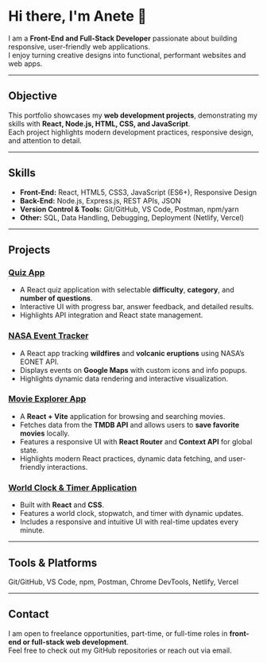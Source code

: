 # Hi there, I'm Anete 👋

I am a **Front-End and Full-Stack Developer** passionate about building responsive, user-friendly web applications.  
I enjoy turning creative designs into functional, performant websites and web apps.

---

## Objective

This portfolio showcases my **web development projects**, demonstrating my skills with **React, Node.js, HTML, CSS, and JavaScript**.  
Each project highlights modern development practices, responsive design, and attention to detail.

---

## Skills

- **Front-End:** React, HTML5, CSS3, JavaScript (ES6+), Responsive Design 
- **Back-End:** Node.js, Express.js, REST APIs, JSON  
- **Version Control & Tools:** Git/GitHub, VS Code, Postman, npm/yarn  
- **Other:** SQL, Data Handling, Debugging, Deployment (Netlify, Vercel)

---

## Projects

### [Quiz App](https://github.com/aasafreja/quiz-app) 
- A React quiz application with selectable **difficulty**, **category**, and **number of questions**.  
- Interactive UI with progress bar, answer feedback, and detailed results.  
- Highlights API integration and React state management.

### [NASA Event Tracker](https://github.com/aasafreja/event-tracker) 
- A React app tracking **wildfires** and **volcanic eruptions** using NASA’s EONET API.
- Displays events on **Google Maps** with custom icons and info popups.  
- Highlights dynamic data rendering and interactive visualization.

### [Movie Explorer App](https://github.com/aasafreja/movie-app)
- A **React + Vite** application for browsing and searching movies.
- Fetches data from the **TMDB API** and allows users to **save favorite movies** locally.
- Features a responsive UI with **React Router** and **Context API** for global state.
- Highlights modern React practices, dynamic data fetching, and user-friendly interactions.

### [World Clock & Timer Application](https://github.com/aasafreja/Clock-app)  
- Built with **React** and **CSS**.  
- Features a world clock, stopwatch, and timer with dynamic updates.
- Includes a responsive and intuitive UI with real-time updates every minute.

---

## Tools & Platforms

Git/GitHub, VS Code, npm, Postman, Chrome DevTools, Netlify, Vercel  

---

## Contact

I am open to freelance opportunities, part-time, or full-time roles in **front-end or full-stack web development**.  
Feel free to check out my GitHub repositories or reach out via email.
